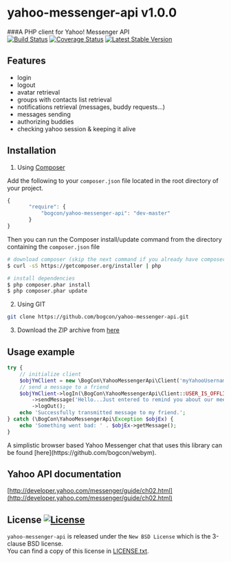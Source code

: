 yahoo-messenger-api v1.0.0
================================================
###A PHP client for Yahoo! Messenger API  
[![Build Status](https://secure.travis-ci.org/bogcon/yahoo-messenger-api.png?branch=master)](http://travis-ci.org/bogcon/yahoo-messenger-api)
[![Coverage Status](https://coveralls.io/repos/bogcon/yahoo-messenger-api/badge.png?branch=master)](https://coveralls.io/r/bogcon/yahoo-messenger-api)
[![Latest Stable Version](https://poser.pugx.org/bogcon/yahoo-messenger-api/v/stable.png)](https://packagist.org/packages/bogcon/yahoo-messenger-api)  

Features
--------------------
 - login
 - logout
 - avatar retrieval
 - groups with contacts list retrieval
 - notifications retrieval (messages, buddy requests...)
 - messages sending
 - authorizing buddies
 - checking yahoo session & keeping it alive

Installation
-------------

1. Using [Composer](https://getcomposer.org/)  

 Add the following to your `composer.json` file located in the root directory of your project.

 ```js
 {
        "require": {
            "bogcon/yahoo-messenger-api": "dev-master"
        }
 }
 ```  
 Then you can run the Composer install/update command from the directory containing the `composer.json` file 
 ```sh
 # download composer (skip the next command if you already have composer)
 $ curl -sS https://getcomposer.org/installer | php
 
 # install dependencies
 $ php composer.phar install
 $ php composer.phar update
 ```
2. Using GIT  

 ```sh
 git clone https://github.com/bogcon/yahoo-messenger-api.git
 ```

3. Download the ZIP archive from [here](https://github.com/bogcon/yahoo-messenger-api/archive/master.zip)  

Usage example
--------------------
```php
try {
    // initialize client
    $objYmClient = new \BogCon\YahooMessengerApi\Client('myYahooUsername', 'myYahooPass', 'app_key', 'app_secret');
    // send a message to a friend
    $objYmClient->logIn(\BogCon\YahooMessengerApi\Client::USER_IS_OFFLINE) // login as Invisible
        ->sendMessage('Hello...Just entered to remind you about our meeting from tomorrow. Bye, see ya.', 'myBuddyId')
        ->logOut();
    echo 'Successfully transmitted message to my friend.';
} catch (\BogCon\YahooMessengerApi\Exception $objEx) {
    echo 'Something went bad: ' . $objEx->getMessage();
}
```  

<p>  
A simplistic browser based Yahoo Messenger chat that uses this library can be found [here](https://github.com/bogcon/webym).
</p>

Yahoo API documentation
--------------------
[http://developer.yahoo.com/messenger/guide/ch02.html](http://developer.yahoo.com/messenger/guide/ch02.html)

License [![License](https://poser.pugx.org/bogcon/yahoo-messenger-api/license.svg)](https://packagist.org/packages/bogcon/yahoo-messenger-api)
--------------------
`yahoo-messenger-api` is released under the `New BSD License` which is the 3-clause BSD license.  
You can find a copy of this license in [LICENSE.txt](LICENSE.txt).